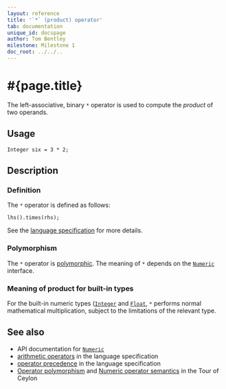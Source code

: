 ```yaml
---
layout: reference
title: '`*` (product) operator'
tab: documentation
unique_id: docspage
author: Tom Bentley
milestone: Milestone 1
doc_root: ../../..
---
```


# #{page.title}

The left-associative, binary `*` operator is used to compute the *product* of 
two operands.

## Usage 

    Integer six = 3 * 2;

## Description

### Definition

The `*` operator is defined as follows:

<!-- check:none -->
    lhs().times(rhs);

See the [language specification](#{page.doc_root}/#{site.urls.spec_relative}#arithmetic) for more details.

### Polymorphism

The `*` operator is [polymorphic](#{page.doc_root}/reference/operator/operator-polymorphism). 
The meaning of `*` depends on the 
[`Numeric`](#{page.doc_root}/api/ceylon/language/interface_Numeric.html) interface.

### Meaning of product for built-in types

For the built-in numeric types ([`Integer`](#{page.doc_root}/api/ceylon/language/class_Integer.html) and 
[`Float`](#{page.doc_root}/api/ceylon/language/class_Float.html),
`*` performs normal mathematical multiplication, subject to the limitations
of the relevant type.

## See also

* API documentation for [`Numeric`](#{page.doc_root}/api/ceylon/language/interface_Numeric.html)
* [arithmetic operators](#{page.doc_root}/#{site.urls.spec_relative}#arithmetic) in the 
  language specification
* [operator precedence](#{page.doc_root}/#{site.urls.spec_relative}#operatorprecedence) in the 
  language specification
* [Operator polymorphism](#{page.doc_root}/tour/language-module/#operator_polymorphism) 
  and 
  [Numeric operator semantics](#{page.doc_root}/tour/language-module/#numeric_operator_semantics) 
  in the Tour of Ceylon
